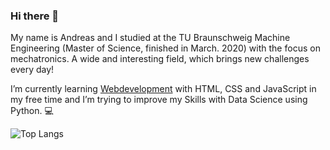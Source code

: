 ### Hi there 👋
My name is Andreas and I studied at the TU Braunschweig Machine Engineering (Master of Science, finished in March. 2020) with the focus on mechatronics. A wide and interesting field, which brings new challenges every day!

I’m currently learning [Webdevelopment](https://ah2021.github.io/website1/) with HTML, CSS and JavaScript  in my free time and I’m trying to improve my Skills with Data Science using Python. 💻

![Top Langs](https://github-readme-stats.vercel.app/api/top-langs/?username=AH2021&layout=compact)


<!--
**AH2021/AH2021** is a ✨ _special_ ✨ repository because its `README.md` (this file) appears on your GitHub profile.
![Andreas's github stats](https://github-readme-stats.vercel.app/api?username=AH2021&show_icons=true&theme=dracula)
Here are some ideas to get you started:

- 🔭 I’m currently working on ...
- 🌱 I’m currently learning ...
- 👯 I’m looking to collaborate on ...
- 🤔 I’m looking for help with ...
- 💬 Ask me about ...
- 📫 How to reach me: ...
- 😄 Pronouns: ...
- ⚡ Fun fact: ...
-->
